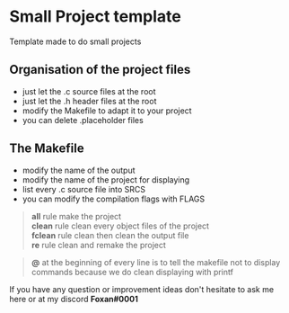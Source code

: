 # Small Project template

Template made to do small projects

## Organisation of the project files 
- just let the .c source files at the root
- just let the .h header files at the root
- modify the Makefile to adapt it to your project
- you can delete .placeholder files

## The Makefile
- modify the name of the output
- modify the name of the project for displaying
- list every .c source file into SRCS
- you can modify the compilation flags with FLAGS
> **all** rule make the project </br>
> **clean** rule clean every object files of the project </br>
> **fclean** rule clean then clean the output file </br>
> **re** rule clean and remake the project </br>

> **@** at the beginning of every line is to tell the makefile not to display commands because we do clean displaying with printf

If you have any question or improvement ideas don't hesitate to ask me here or at my discord **Foxan#0001** </br>